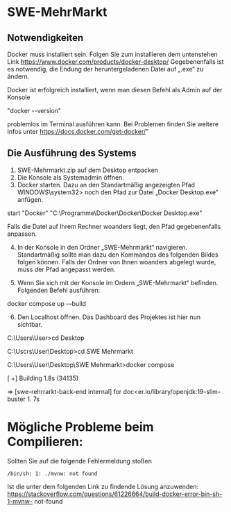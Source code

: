 # SWE-MehrMarkt


## Notwendigkeiten

Docker muss installiert sein. Folgen Sie zum installieren dem untenstehen Link https://www.docker.com/products/docker-desktop/
Gegebenenfalls ist es notwendig, die Endung der heruntergeladenen Datei auf
„.exe“ zu ändern.

Docker ist erfolgreich installiert, wenn man diesen Befehl als Admin auf der Konsole

"docker --version"

problemlos im Terminal ausführen kann.
Bei Problemen finden Sie weitere Infos unter https://docs.docker.com/get-docker/"

## Die Ausführung des Systems

1.	SWE-Mehrmarkt.zip auf dem Desktop entpacken
2.	Die Konsole als Systemadmin öffnen.
3.	Docker starten. Dazu an den Standartmäßig angezeigten Pfad WINDOWS\system32>
noch den Pfad zur Datei „Docker Desktop.exe“ anfügen.

start "Docker" "C:\Programme\Docker\Docker\Docker Desktop.exe"

Falls die Datei auf Ihrem Rechner woanders liegt, den Pfad gegebenenfalls anpassen.

4.	In der Konsole in den Ordner „SWE-Mehrmarkt“ navigieren. Standartmäßig sollte man dazu den Kommandos des folgenden Bildes folgen können. Falls der Ordner von Ihnen woanders abgelegt wurde, muss der Pfad angepasst werden.
 
5.	Wenn Sie sich mit der Konsole im Ordern „SWE-Mehrmarkt“ befinden. Folgenden Befehl ausführen:

docker compose up -–build

6.	Den Localhost öffnen. Das Dashboard des Projektes ist hier nun sichtbar.

C:\Users\User>cd Desktop

C:\Uscrs\User\Desktop>cd	SWE Mehrmarkt

C:\Users\User\Desktop\SWE Mehrmarkt>docker compose

[ +] Building 1.8s	(34135)

=> [swe-rehrrarkt-back-end internal]	for doc<er.io/library/openjdk:19-slim-buster	1.  7s


# Mögliche Probleme beim Compilieren:
Sollten Sie auf die folgende Fehlermeldung stoßen

```
/bin/sh: 1: ./mvnw: not found
```

Ist die unter dem folgenden Link zu findende Lösung anzuwenden:
https://stackoverflow.com/questions/61226664/build-docker-error-bin-sh-1-mvnw- not-found
